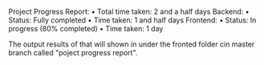 Project Progress Report:
•	Total time taken: 2 and a half days
Backend:
•	Status: Fully completed
•	Time taken: 1 and half days
Frontend:
•	Status: In progress (80% completed)
•	Time taken: 1 day
 
 
 
 The output results of that will shown in under the fronted folder cin master branch called "poject progress report".
 
 
 
 
 
 





